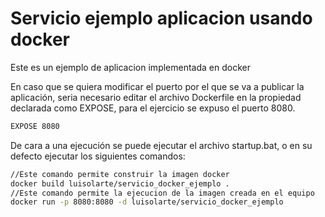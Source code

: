 # Servicio ejemplo aplicacion usando docker

Este es un ejemplo de aplicacion implementada en docker

En caso que se quiera modificar el puerto por el que se va a publicar la aplicación, seria necesario editar el archivo Dockerfile en la propiedad declarada como EXPOSE, para el ejercicio se expuso el puerto 8080.

```sh
EXPOSE 8080
```

De cara a una ejecución se puede ejecutar el archivo startup.bat, o en su defecto ejecutar los siguientes comandos:

```sh
//Este comando permite construir la imagen docker
docker build luisolarte/servicio_docker_ejemplo .
//Este comando permite la ejecucion de la imagen creada en el equipo
docker run -p 8080:8080 -d luisolarte/servicio_docker_ejemplo
```
